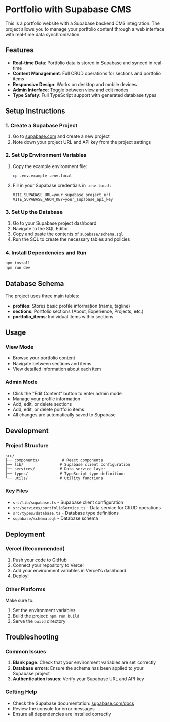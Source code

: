 # Portfolio with Supabase CMS

This is a portfolio website with a Supabase backend CMS integration. The project allows you to manage your portfolio content through a web interface with real-time data synchronization.

## Features

- **Real-time Data**: Portfolio data is stored in Supabase and synced in real-time
- **Content Management**: Full CRUD operations for sections and portfolio items
- **Responsive Design**: Works on desktop and mobile devices
- **Admin Interface**: Toggle between view and edit modes
- **Type Safety**: Full TypeScript support with generated database types

## Setup Instructions

### 1. Create a Supabase Project

1. Go to [supabase.com](https://supabase.com) and create a new project
2. Note down your project URL and API key from the project settings

### 2. Set Up Environment Variables

1. Copy the example environment file:
   ```bash
   cp .env.example .env.local
   ```

2. Fill in your Supabase credentials in `.env.local`:
   ```
   VITE_SUPABASE_URL=your_supabase_project_url
   VITE_SUPABASE_ANON_KEY=your_supabase_api_key
   ```

### 3. Set Up the Database

1. Go to your Supabase project dashboard
2. Navigate to the SQL Editor
3. Copy and paste the contents of `supabase/schema.sql`
4. Run the SQL to create the necessary tables and policies

### 4. Install Dependencies and Run

```bash
npm install
npm run dev
```

## Database Schema

The project uses three main tables:

- **profiles**: Stores basic profile information (name, tagline)
- **sections**: Portfolio sections (About, Experience, Projects, etc.)
- **portfolio_items**: Individual items within sections

## Usage

### View Mode
- Browse your portfolio content
- Navigate between sections and items
- View detailed information about each item

### Admin Mode
- Click the "Edit Content" button to enter admin mode
- Manage your profile information
- Add, edit, or delete sections
- Add, edit, or delete portfolio items
- All changes are automatically saved to Supabase

## Development

### Project Structure

```
src/
├── components/          # React components
├── lib/                # Supabase client configuration
├── services/           # Data service layer
├── types/              # TypeScript type definitions
└── utils/              # Utility functions
```

### Key Files

- `src/lib/supabase.ts` - Supabase client configuration
- `src/services/portfolioService.ts` - Data service for CRUD operations
- `src/types/database.ts` - Database type definitions
- `supabase/schema.sql` - Database schema

## Deployment

### Vercel (Recommended)

1. Push your code to GitHub
2. Connect your repository to Vercel
3. Add your environment variables in Vercel's dashboard
4. Deploy!

### Other Platforms

Make sure to:
1. Set the environment variables
2. Build the project: `npm run build`
3. Serve the `build` directory

## Troubleshooting

### Common Issues

1. **Blank page**: Check that your environment variables are set correctly
2. **Database errors**: Ensure the schema has been applied to your Supabase project
3. **Authentication issues**: Verify your Supabase URL and API key

### Getting Help

- Check the Supabase documentation: [supabase.com/docs](https://supabase.com/docs)
- Review the console for error messages
- Ensure all dependencies are installed correctly

